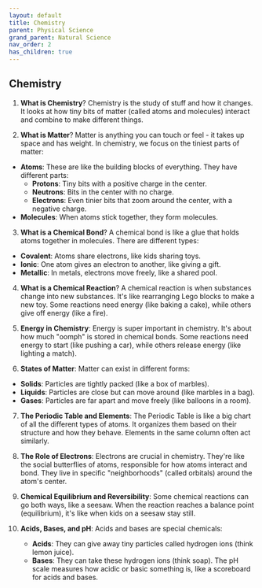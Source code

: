 ```yaml
---
layout: default
title: Chemistry
parent: Physical Science
grand_parent: Natural Science
nav_order: 2
has_children: true
---
```


## Chemistry

1. **What is Chemistry**? Chemistry is the study of stuff and how it changes. It looks at how tiny bits of matter (called atoms and molecules) interact and combine to make different things.

2. **What is Matter**? Matter is anything you can touch or feel - it takes up space and has weight. In chemistry, we focus on the tiniest parts of matter:
- **Atoms**: These are like the building blocks of everything. They have different parts:
  - **Protons**: Tiny bits with a positive charge in the center.
  - **Neutrons**: Bits in the center with no charge.
  - **Electrons**: Even tinier bits that zoom around the center, with a negative charge.
- **Molecules**: When atoms stick together, they form molecules.

3. **What is a Chemical Bond**? A chemical bond is like a glue that holds atoms together in molecules. There are different types:
- **Covalent**: Atoms share electrons, like kids sharing toys.
- **Ionic**: One atom gives an electron to another, like giving a gift.
- **Metallic**: In metals, electrons move freely, like a shared pool.

4. **What is a Chemical Reaction**? A chemical reaction is when substances change into new substances. It's like rearranging Lego blocks to make a new toy. Some reactions need energy (like baking a cake), while others give off energy (like a fire).

5. **Energy in Chemistry**: Energy is super important in chemistry. It's about how much "oomph" is stored in chemical bonds. Some reactions need energy to start (like pushing a car), while others release energy (like lighting a match).

6. **States of Matter**: Matter can exist in different forms:
- **Solids**: Particles are tightly packed (like a box of marbles).
- **Liquids**: Particles are close but can move around (like marbles in a bag).
- **Gases**: Particles are far apart and move freely (like balloons in a room).

7. **The Periodic Table and Elements**: The Periodic Table is like a big chart of all the different types of atoms. It organizes them based on their structure and how they behave. Elements in the same column often act similarly.

8. **The Role of Electrons**: Electrons are crucial in chemistry. They're like the social butterflies of atoms, responsible for how atoms interact and bond. They live in specific "neighborhoods" (called orbitals) around the atom's center.

9. **Chemical Equilibrium and Reversibility**: Some chemical reactions can go both ways, like a seesaw. When the reaction reaches a balance point (equilibrium), it's like when kids on a seesaw stay still.

10. **Acids, Bases, and pH**: Acids and bases are special chemicals:
    - **Acids**: They can give away tiny particles called hydrogen ions (think lemon juice).
    - **Bases**: They can take these hydrogen ions (think soap).
The pH scale measures how acidic or basic something is, like a scoreboard for acids and bases.

